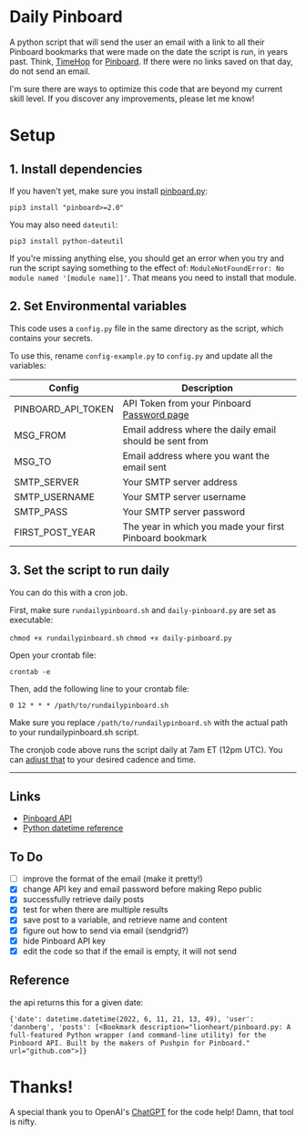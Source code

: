 # Daily Pinboard

A python script that will send the user an email with a link to all their Pinboard bookmarks that were made on the date the script is run, in years past. Think, [TimeHop](https://www.timehop.com/) for [Pinboard](https://pinboard.in). If there were no links saved on that day, do not send an email.

I'm sure there are ways to optimize this code that are beyond my current skill level. If you discover any improvements, please let me know!

# Setup

## 1. Install dependencies

If you haven't yet, make sure you install [pinboard.py](https://github.com/lionheart/pinboard.py):

`pip3 install "pinboard>=2.0"`

You may also need `dateutil`:

`pip3 install python-dateutil`

If you're missing anything else, you should get an error when you try and run the script saying something to the effect of: `ModuleNotFoundError: No module named '[module name]]'`. That means you need to install that module.

## 2. Set Environmental variables
This code uses a `config.py` file in the same directory as the script, which contains your secrets.

To use this, rename `config-example.py` to `config.py` and update all the variables:

| Config             | Description                                                                         |
|--------------------|-------------------------------------------------------------------------------------|
| PINBOARD_API_TOKEN | API Token from your Pinboard [Password page](https://pinboard.in/settings/password) |
| MSG_FROM           | Email address where the daily email should be sent from                             |
| MSG_TO             | Email address where you want the email sent                                         |
| SMTP_SERVER        | Your SMTP server address                                                            |
| SMTP_USERNAME      | Your SMTP server username                                                           |
| SMTP_PASS          | Your SMTP server password                                                           |
| FIRST_POST_YEAR    | The year in which you made your first Pinboard bookmark                             |

## 3. Set the script to run daily

You can do this with a cron job.

First, make sure `rundailypinboard.sh` and `daily-pinboard.py` are set as executable:

`chmod +x rundailypinboard.sh`
`chmod +x daily-pinboard.py`

Open your crontab file:

`crontab -e`

Then, add the following line to your crontab file:

`0 12 * * * /path/to/rundailypinboard.sh`

Make sure you replace `/path/to/rundailypinboard.sh` with the actual path to your rundailypinboard.sh script.

The cronjob code above runs the script daily at 7am ET (12pm UTC). You can [adjust that](https://crontab.guru/#0_12_*_*_*) to your desired cadence and time.

---

## Links
- [Pinboard API](https://github.com/lionheart/pinboard.py)
- [Python datetime reference](https://stackoverflow.com/questions/5158160/python-get-datetime-for-3-years-ago-today)

## To Do
- [ ] improve the format of the email (make it pretty!)
- [x] change API key and email password before making Repo public
- [x] successfully retrieve daily posts
- [x] test for when there are multiple results
- [x] save post to a variable, and retrieve name and content
- [x] figure out how to send via email (sendgrid?)
- [x] hide Pinboard API key
- [x] edit the code so that if the email is empty, it will not send

## Reference
the api returns this for a given date:

`{'date': datetime.datetime(2022, 6, 11, 21, 13, 49), 'user': 'dannberg', 'posts': [<Bookmark description="lionheart/pinboard.py: A full-featured Python wrapper (and command-line utility) for the Pinboard API. Built by the makers of Pushpin for Pinboard." url="github.com">]}`

# Thanks!
A special thank you to OpenAI's [ChatGPT](https://chat.openai.com/chat) for the code help! Damn, that tool is nifty.
